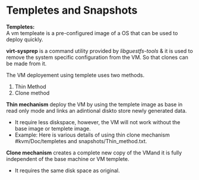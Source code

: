 # Templetes and Snapshots

**Templetes:**    
    A vm templeate is a pre-configured image of a OS that can be used to deploy quickly.
    
   **virt-sysprep** is a command utility provided by *libguestfs-tools* & it is used to remove the system specific configuration from the VM. So that clones can be made from it.
    
 The VM deployement using templete uses two methods.
   1. Thin Method
   2. Clone method  

**Thin mechanism** deploy the VM by using the templete image as base in read only mode and links an adintional diskto store newly generated data.
* It require less diskspace, however, the VM will not work without the base image or templete image.
* Example: Here is various details of using thin clone mechanism #kvm/Doc/templetes and snapshots/Thin_method.txt.
   
**Clone mechanism** creates a complete new copy of the VMand it is fully independent of the base machine or VM templete.
* It requires the same disk space as original.   
